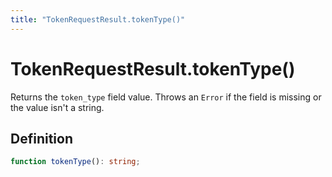 ```yaml
---
title: "TokenRequestResult.tokenType()"
---
```


# TokenRequestResult.tokenType()

Returns the `token_type` field value. Throws an `Error` if the field is missing or the value isn't a string.

## Definition

```ts
function tokenType(): string;
```
